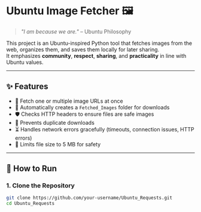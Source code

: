 # Ubuntu Image Fetcher 🖼️

> *"I am because we are."* – Ubuntu Philosophy  

This project is an Ubuntu-inspired Python tool that fetches images from the web, organizes them, and saves them locally for later sharing.  
It emphasizes **community**, **respect**, **sharing**, and **practicality** in line with Ubuntu values.

---

## ✨ Features
- 🔗 Fetch one or multiple image URLs at once  
- 📂 Automatically creates a `Fetched_Images` folder for downloads  
- 🛡️ Checks HTTP headers to ensure files are safe images  
- 🚫 Prevents duplicate downloads  
- ⏳ Handles network errors gracefully (timeouts, connection issues, HTTP errors)  
- 📏 Limits file size to 5 MB for safety  

---

## 🚀 How to Run

### 1. Clone the Repository
```bash
git clone https://github.com/your-username/Ubuntu_Requests.git
cd Ubuntu_Requests
